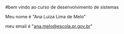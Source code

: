 #bem vindo ao curso de desenvolvimento de sistemas 

Meu nome é "Ana Luiza Lima de Melo"

meu email é "ana.melo@escola.pr.gov.br"





